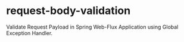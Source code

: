 # request-body-validation
Validate Request Payload in Spring Web-Flux Application using Global Exception Handler.

